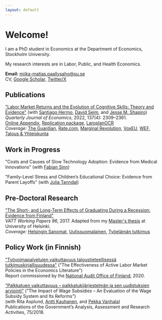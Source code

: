 ```yaml
---
layout: default
---
```


# Welcome!

I am a PhD student in Economics at the Department of Economics, Stockholm University.

My research interests are in Labor, Public, and Health Economics.

**Email:** [miika-matias.paallysaho@su.se](mailto:<miika-matias.paallysaho@su.se>)  
CV, [Google Scholar](https://scholar.google.com/citations?user=6Z3JJzoAAAAJ&hl=en&oi=ao), [Twitter/X](https://twitter.com/mpaallysaho?lang=en)

## Publications

["Labor Market Returns and the Evolution of Cognitive Skills: Theory and Evidence"](https://academic.oup.com/qje/article-abstract/137/4/2309/6570716)
(with [Santiago Hermo](https://santiagohermo.github.io), [David Seim](http://www.davidseim.com), and [Jesse M. Shapiro](https://scholar.harvard.edu/shapiro))  
*Quarterly Journal of Economics*, 2022, 137(4): 2309–2361.  
[Online Appendix](https://oup.silverchair-cdn.com/oup/backfile/Content_public/Journal/qje/137/4/10.1093_qje_qjac022/2/qjac022_online_appendix.pdf?Expires=1701990926&Signature=398OvSijejELO2iJXMTnofwK9GJIXoDaSb~jWwDiH9ARYzXvBOtqo3bWJv-pRaM4MkTcH-5JLRJH1r3~KE~HXXG4WruL7W6iOvt~Je~wLqkf5DHU5gvf-2aSecWYEZdsa5ST8X4FAXpl33snVoMQ5nAQZSoyG5AmNsYOpuNy-MZDr2vX~GSWYaMh2zEkqux~F-c6nghVI7ZxR~gSROYwjSEr69ENBVwqiPLC5kjGqxD07tQ2bd~z7jmDFp2RAtH94k5Yy6g3Rgq2H9YOj7z-HQcQWoG~Qhw3B7cm34TzifkY2L~RjMyD6qvZcv7nZnb758p6LlrXbqFFKhNpqMs2hA__&Key-Pair-Id=APKAIE5G5CRDK6RD3PGA), [Replication package](https://dataverse.harvard.edu/dataset.xhtml?persistentId=doi:10.7910/DVN/KP9RZX), [LaroplanOCR](https://github.com/JMSLab/LaroplanOCR)  
*Coverage:* [The Guardian](https://www.theguardian.com/commentisfree/2021/aug/29/iqs-are-on-the-rise-but-we-dont-need-hard-facts-any-more), [Rate.com](https://www.rate.com/research/news/fluid-intelligence), [Marginal Revolution](https://marginalrevolution.com/marginalrevolution/2022/05/sunday-assorted-links-364.html), [VoxEU](https://cepr.org/voxeu/columns/economic-incentives-help-explain-longstanding-puzzle-cognitive-science), [WEF](https://www.weforum.org/agenda/2022/07/flynn-effect-economic-incentives-cognitive-science/), [Talous & Yhteiskunta](https://labore.fi/t&y/voivatko-taloudelliset-kannustimet-vaikuttaa-alykkyyteen/)

## Work in Progress

"Costs and Causes of Slow Technology Adoption: Evidence from Medical Innovations" (with [Fabian Sinn](https://www.fabiansinn.com))

"Family-Level Stress and Children’s Educational Choice: Evidence from Parent Layoffs" (with [Julia Tanndal](https://www.cornerstone.com/professionals/julia-tanndal/))

## Pre-Doctoral Research

["The Short- and Long-Term Effects of Graduating During a Recession: Evidence from Finland"](http://vatt.fi/documents/2956369/4541479/wp96.pdf/cd64ccc0-7c4e-4a25-b520-4f42dbc32849)  
*VATT Working Papers 96*, 2017. Adapted from my [Master's thesis](https://helda.helsinki.fi/handle/10138/193652) at University of Helsinki.  
*Coverage:* [Helsingin Sanomat](https://www.hs.fi/mielipide/art-2000006515416.html), [Uutissuomalainen](https://www.ksml.fi/kotimaa/Korona-voi-nakertaa-nuorten-palkkoja-jopa-vuosien-ajan-%E2%80%93-tuleeko-kolmikymppisist%C3%A4-2020-luvun-h%C3%A4vi%C3%A4ji%C3%A4/1563814?pwbi=803b90fcf706ef7f068e34156f8b896e), [Työelämän tutkimus](https://journal.fi/tyoelamantutkimus/article/view/87120)

## Policy Work (in Finnish)

["Työvoimapalvelujen vaikuttavuus taloustieteellisessä tutkimuskirjallisuudessa"](https://www.vtv.fi/app/uploads/2020/06/VTV-Selvitys-2-2020-Tyovoimapalvelujen-vaikuttavuus-taloustieteellisessa-tutkimuskirjallisuudessa.pdf) ("The Effectiveness of Active Labor Market Policies in the Economics Literature")  
Report commissioned by the [National Audit Office of Finland](https://www.vtv.fi/en), 2020.

["Palkkatuen vaikuttavuus – palkkatukijärjestelmän ja sen uudistuksien arviointi"](http://julkaisut.valtioneuvosto.fi/bitstream/handle/10024/161235/75-2018-Palkkatuki.pdf) ("The Impact of Wage Subsidies – An Evaluation of the Wage Subsidy System and Its Reforms")  
(with Rita Asplund, [Antti Kauhanen](https://sites.google.com/view/antti-kauhanen/home), and [Pekka Vanhala](https://www.etla.fi/henkilot/vanhala-pekka/))  
Publications of the Government’s Analysis, Assessment and Research Activities, 75/2018.
